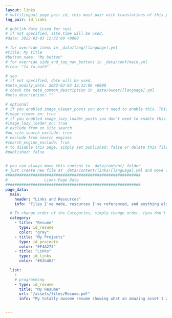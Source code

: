 ```yaml
---
layout: links
# multilingual page pair id, this must pair with translations of this page. (This name must be unique)
lng_pair: id_links

# publish date (used for seo)
# if not specified, site.time will be used.
#date: 2022-03-03 12:32:00 +0000

# for override items in _data/lang/[language].yml
#title: My title
#button_name: "My button"
# for override side_and_top_nav_buttons in _data/conf/main.yml
#icon: "fa fa-bath"

# seo
# if not specified, date will be used.
#meta_modify_date: 2022-03-03 12:32:00 +0000
# check the meta_common_description in _data/owner/[language].yml
#meta_description: ""

# optional
# if you enabled image_viewer_posts you don't need to enable this. This is only if image_viewer_posts = false
#image_viewer_on: true
# if you enabled image_lazy_loader_posts you don't need to enable this. This is only if image_lazy_loader_posts = false
#image_lazy_loader_on: true
# exclude from on site search
#on_site_search_exclude: true
# exclude from search engines
#search_engine_exclude: true
# to disable this page, simply set published: false or delete this file
#published: false


# you can always move this content to _data/content/ folder
# just create new file at _data/content/links/[language].yml and move content below.
###########################################################
#                Links Page Data
###########################################################
page_data:
  main:
    header: "Links and Resources"
    info: "Files I've made, resources I've referenced, and anything else I think you might be interested in."

  # To change order of the Categories, simply change order. (you don't need to change list order.)
  category:
    - title: "Resume"
      type: id_resume
      color: "gray"
    - title: "My Projects"
      type: id_projects
      color: "#F4A273"
    - title: "Links"
      type: id_links
      color: "#62b462"

  list:
    -
    # programming
    - type: id_resume
      title: "My Resume"
      url: "/assets/files/Resume.pdf"
      info: "My totally awsome resume showing what an amazing asset I would be to any team."


---
```

